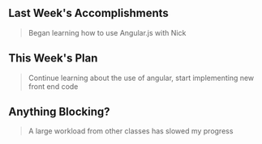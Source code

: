 ## Last Week's Accomplishments

>Began learning how to use Angular.js with Nick

## This Week's Plan

>Continue learning about the use of angular, start implementing new front end code

## Anything Blocking?

>A large workload from other classes has slowed my progress
